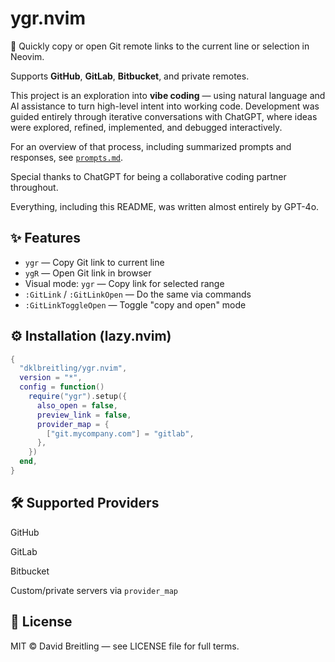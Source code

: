 # ygr.nvim

📎 Quickly copy or open Git remote links to the current line or selection in Neovim.

Supports **GitHub**, **GitLab**, **Bitbucket**, and private remotes.

This project is an exploration into **vibe coding** — using natural language and AI assistance
to turn high-level intent into working code. Development was guided entirely through iterative
conversations with ChatGPT, where ideas were explored, refined, implemented, and debugged
interactively.

For an overview of that process, including summarized prompts and responses, see [`prompts.md`](./prompts.md).

Special thanks to ChatGPT for being a collaborative coding partner
throughout.

Everything, including this README, was written almost entirely by GPT-4o.

## ✨ Features

- `ygr` — Copy Git link to current line
- `ygR` — Open Git link in browser
- Visual mode: `ygr` — Copy link for selected range
- `:GitLink` / `:GitLinkOpen` — Do the same via commands
- `:GitLinkToggleOpen` — Toggle "copy and open" mode

## ⚙️ Installation (lazy.nvim)

```lua
{
  "dklbreitling/ygr.nvim",
  version = "*",
  config = function()
    require("ygr").setup({
      also_open = false,
      preview_link = false,
      provider_map = {
        ["git.mycompany.com"] = "gitlab",
      },
    })
  end,
}
```

## 🛠 Supported Providers

GitHub

GitLab

Bitbucket

Custom/private servers via `provider_map`


## 📝 License

MIT © David Breitling — see LICENSE file for full terms.

